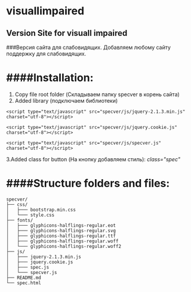 # visuallimpaired
## Version Site for visuall impaired

###Версия сайта для слабовидящих. Добавляем любому сайту поддержку для слабовидящих.

####Installation: 
===================
1. Copy file root folder (Складываем папку specver в корень сайта)
2. Added library (подключаем библиотеки)
```
<script type="text/javascript" src="specver/js/jquery-2.1.3.min.js"  charset="utf-8"></script>
```
```
<script type="text/javascript" src="specver/js/jquery.cookie.js"  charset="utf-8"></script>
```
```
<script type="text/javascript" src="specver/js/specver.js" charset="utf-8"></script>
```
3.Added class for button (На кнопку добавляем стиль): *class="spec"*

####Structure folders and files:
===================
```
specver/
├── css/
│   ├─── bootstrap.min.css
│   └─── style.css
├── fonts/
│   ├─── glyphicons-halflings-regular.eot
│   ├─── glyphicons-halflings-regular.svg
│   ├─── glyphicons-halflings-regular.ttf
│   ├─── glyphicons-halflings-regular.woff
│   └─── glyphicons-halflings-regular.woff2
├── js/
│   ├─── jquery-2.1.3.min.js
│   ├─── jquery.cookie.js
│   ├─── spec.js
│   └─── specver.js
├── README.md
└── spec.html 
```

